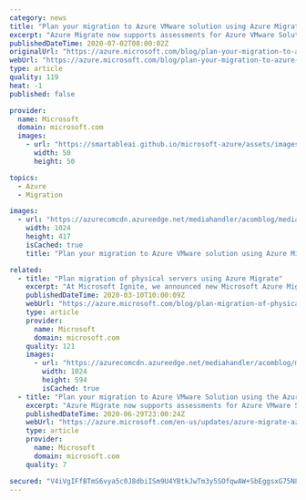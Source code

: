 ```yaml
---
category: news
title: "Plan your migration to Azure VMware solution using Azure Migrate"
excerpt: "Azure Migrate now supports assessments for Azure VMware Solution (AVS), providing even more options for you to plan your migration to Azure."
publishedDateTime: 2020-07-02T08:00:02Z
originalUrl: "https://azure.microsoft.com/blog/plan-your-migration-to-azure-vmware-solution-using-azure-migrate/"
webUrl: "https://azure.microsoft.com/blog/plan-your-migration-to-azure-vmware-solution-using-azure-migrate/"
type: article
quality: 119
heat: -1
published: false

provider:
  name: Microsoft
  domain: microsoft.com
  images:
    - url: "https://smartableai.github.io/microsoft-azure/assets/images/organizations/microsoft.com-50x50.jpg"
      width: 50
      height: 50

topics:
  - Azure
  - Migration

images:
  - url: "https://azurecomcdn.azureedge.net/mediahandler/acomblog/media/Default/blog/5e1ed9d8-5fd5-45d0-9a03-1a6c9a8b2da0.png"
    width: 1024
    height: 417
    isCached: true
    title: "Plan your migration to Azure VMware solution using Azure Migrate"

related:
  - title: "Plan migration of physical servers using Azure Migrate"
    excerpt: "At Microsoft Ignite, we announced new Microsoft Azure Migrate assessment capabilities that further simplify migration planning. In this post, I will talk about how you can plan migration of physical servers. Using this feature, you can also plan migration of virtual machines of any hypervisor or cloud."
    publishedDateTime: 2020-03-10T10:00:09Z
    webUrl: "https://azure.microsoft.com/blog/plan-migration-of-physical-servers-using-azure-migrate/"
    type: article
    provider:
      name: Microsoft
      domain: microsoft.com
    quality: 121
    images:
      - url: "https://azurecomcdn.azureedge.net/mediahandler/acomblog/media/Default/blog/b1ef990c-46e2-4a1f-b878-3c9a016d9b97.jpg"
        width: 1024
        height: 594
        isCached: true
  - title: "Plan your migration to Azure VMware Solution using the Azure Migrate server assessment tool"
    excerpt: "Azure Migrate now supports assessments for Azure VMware Solution. Plan your move to Azure VMware Solution using the Azure Migrate server assessment tool."
    publishedDateTime: 2020-06-29T23:00:24Z
    webUrl: "https://azure.microsoft.com/en-us/updates/azure-migrate-azure-vmware-solution-assessment-preview/"
    type: article
    provider:
      name: Microsoft
      domain: microsoft.com
    quality: 7

secured: "V4iVgIFfBTmS6vya5c0J8dbiISm9U4YBtkJwTm3y5SOfqwAW+SbEggsxG75N8Eg8NFbA4jBLfDThFp6hxq5kyuZ4QRivRYamCje6hP+ia+AbWaCtNR3flLwXhBpeeIRrAbiiUt88PxSwivdd0c0Zpjim1XBt7M+p7dDI0Cf27blDykP2FCtnko2sZ5al2MYBBAJgadjHe5lKFWV3dCyzQjtgkpdACwY0+QYBP2J+TS5Rqt5SAn1A/GXhNUQdL5rSXblM4Ez1uiAC6ZJwyvKdNMN6vtj/YtpCL792VOHTeCNWbCuKtSCaHX6jBLa1r6246b9L/yqNyVWFrnz6ZShBl7+hZjAMOWPpbUDWySVyvow=;IjtmAvKJBgEvmPsZ1P/WQw=="
---
```


